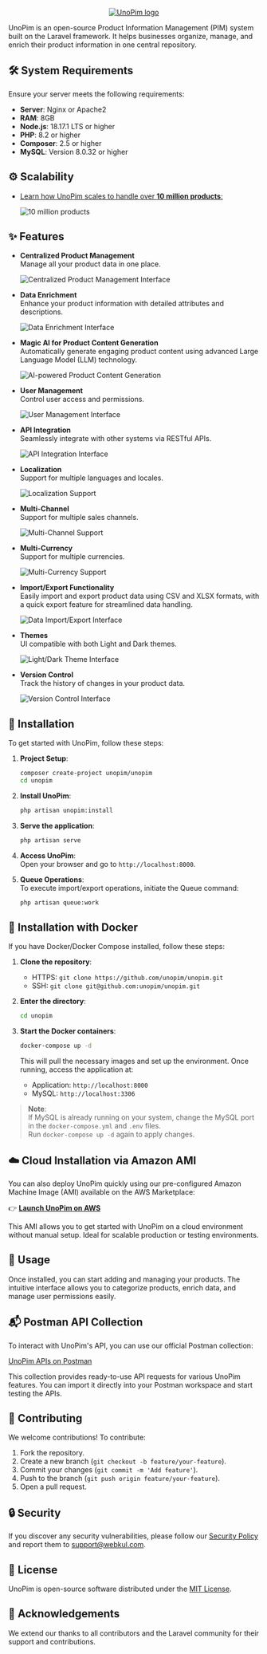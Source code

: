 <p align="center">
  <a href="https://unopim.com/">
    <picture>
      <source media="(prefers-color-scheme: dark)" srcset="https://github.com/user-attachments/assets/5001c5b0-1ef3-4887-a907-f9c20082b0e6">
      <source media="(prefers-color-scheme: light)" srcset="https://github.com/user-attachments/assets/a1e6793d-376e-4452-925b-c72b7d07389a">
      <img src="https://github.com/user-attachments/assets/a1e6793d-376e-4452-925b-c72b7d07389a" alt="UnoPim logo">
    </picture>
  </a>
</p>

UnoPim is an open-source Product Information Management (PIM) system built on the Laravel framework. It helps businesses organize, manage, and enrich their product information in one central repository.

## 🛠️ System Requirements

Ensure your server meets the following requirements:

- **Server**: Nginx or Apache2
- **RAM**: 8GB
- **Node.js**: 18.17.1 LTS or higher
- **PHP**: 8.2 or higher
- **Composer**: 2.5 or higher
- **MySQL**: Version 8.0.32 or higher

## ⚙️ Scalability
 - [Learn how UnoPim scales to handle over **10 million products**:](https://unopim.com/scaling-unopim-for-10-million-products/)
   
     ![10 million products](https://github.com/user-attachments/assets/c264d658-3723-46ff-8b60-2b9506a7a412)

## ✨ Features

- **Centralized Product Management**  
  Manage all your product data in one place.

  ![Centralized Product Management Interface](https://raw.githubusercontent.com/unopim/temp-media/main/catalog-management.png)

- **Data Enrichment**  
  Enhance your product information with detailed attributes and descriptions.

  ![Data Enrichment Interface](https://raw.githubusercontent.com/unopim/temp-media/main/data-enrichment.png)

- **Magic AI for Product Content Generation**  
  Automatically generate engaging product content using advanced Large Language Model (LLM) technology.

  ![AI-powered Product Content Generation](https://raw.githubusercontent.com/unopim/temp-media/main/advanced-features.png)

- **User Management**  
  Control user access and permissions.

  ![User Management Interface](https://raw.githubusercontent.com/unopim/temp-media/main/access-control.png)

- **API Integration**  
  Seamlessly integrate with other systems via RESTful APIs.

  ![API Integration Interface](https://raw.githubusercontent.com/unopim/temp-media/main/api-integration.png)

- **Localization**  
  Support for multiple languages and locales.

  ![Localization Support](https://raw.githubusercontent.com/unopim/temp-media/main/localization-and-channels.png)

- **Multi-Channel**  
  Support for multiple sales channels.

  ![Multi-Channel Support](https://raw.githubusercontent.com/unopim/temp-media/main/multi-channel-support.png)

- **Multi-Currency**  
  Support for multiple currencies.

  ![Multi-Currency Support](https://raw.githubusercontent.com/unopim/temp-media/main/multi-currency-support.png)

- **Import/Export Functionality**  
  Easily import and export product data using CSV and XLSX formats, with a quick export feature for streamlined data handling.

  ![Data Import/Export Interface](https://raw.githubusercontent.com/unopim/temp-media/main/data-transfer.png)

- **Themes**  
  UI compatible with both Light and Dark themes.

  ![Light/Dark Theme Interface](https://raw.githubusercontent.com/unopim/temp-media/main/user-interface.png)

- **Version Control**  
  Track the history of changes in your product data.

  ![Version Control Interface](https://raw.githubusercontent.com/unopim/temp-media/main/version-control.png)

## 🚀 Installation

To get started with UnoPim, follow these steps:

1. **Project Setup**:
    ```bash
    composer create-project unopim/unopim
    cd unopim
    ```

2. **Install UnoPim**:
    ```bash
    php artisan unopim:install
    ```

3. **Serve the application**:
    ```bash
    php artisan serve
    ```

4. **Access UnoPim**:  
   Open your browser and go to `http://localhost:8000`.

5. **Queue Operations**:  
   To execute import/export operations, initiate the Queue command:

   ```bash
   php artisan queue:work
   ```

## 🐳 Installation with Docker

If you have Docker/Docker Compose installed, follow these steps:

1. **Clone the repository**:
   - HTTPS: `git clone https://github.com/unopim/unopim.git`
   - SSH: `git clone git@github.com:unopim/unopim.git`

2. **Enter the directory**:  
   ```bash
   cd unopim
   ```

3. **Start the Docker containers**:  
   ```bash
   docker-compose up -d
   ```

   This will pull the necessary images and set up the environment. Once running, access the application at:

   - Application: `http://localhost:8000`
   - MySQL: `http://localhost:3306`


> **Note**:  
> If MySQL is already running on your system, change the MySQL port in the `docker-compose.yml` and `.env` files.  
> Run `docker-compose up -d` again to apply changes.

## ☁️ Cloud Installation via Amazon AMI

You can also deploy UnoPim quickly using our pre-configured Amazon Machine Image (AMI) available on the AWS Marketplace:

👉 [**Launch UnoPim on AWS**](https://aws.amazon.com/marketplace/pp/prodview-fdyosdv7k3cgw)

This AMI allows you to get started with UnoPim on a cloud environment without manual setup. Ideal for scalable production or testing environments.

## 📖 Usage

Once installed, you can start adding and managing your products. The intuitive interface allows you to categorize products, enrich data, and manage user permissions easily.

## 📬 Postman API Collection

To interact with UnoPim's API, you can use our official Postman collection:

[UnoPim APIs on Postman](https://www.postman.com/unopim/unopim-apis/collection/kzy03uh/official-unopim-apis?ctx=info)

This collection provides ready-to-use API requests for various UnoPim features. You can import it directly into your Postman workspace and start testing the APIs.

## 🤝 Contributing

We welcome contributions! To contribute:

1. Fork the repository.
2. Create a new branch (`git checkout -b feature/your-feature`).
3. Commit your changes (`git commit -m 'Add feature'`).
4. Push to the branch (`git push origin feature/your-feature`).
5. Open a pull request.

## 🔒 Security

If you discover any security vulnerabilities, please follow our [Security Policy](SECURITY.md) and report them to [support@webkul.com](mailto:support@webkul.com).

## 📝 License

UnoPim is open-source software distributed under the [MIT License](LICENSE).

## 🙏 Acknowledgements

We extend our thanks to all contributors and the Laravel community for their support and contributions.
